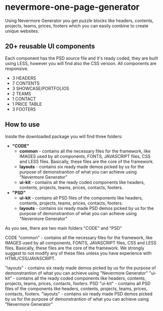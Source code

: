nevermore-one-page-generator
============================

Using Nevermore Generator you get puzzle blocks like headers, contents, projects, teams, prices, footers which you can easily combine to create unique websites.




<h2>20+ reusable UI components</h2>

Each component has the PSD source file and it's ready coded, they are built using LESS, however you will find also the CSS version.
All components are responsive.

<ul>
<li>3 HEADERS</li>
<li>7 CONTENTS </li>
<li>3 SHOWCASE/PORTFOLIOS</li>
<li>2 TEAMS</li>
<li>1 CONTACT</li>
<li>1 PRICE TABLE</li>
<li>3 FOOTERS</li>
</ul>

<h2>How to use</h2>

Inside the downloaded package you will find three folders:
<ul>
<li>
<strong>"CODE"</strong>
<ul>
<li>
<strong>common</strong> - contains all the necessary files for the framework, like IMAGES used by all components, FONTS, JAVASCRIPT files, CSS and LESS files.
Basically, these files are the core of the framework.
</li>
<li>
<strong>layouts</strong> - contains six ready made demos picked by us for the purpose of demonstrantion of what you can achieve using "Nevermore Generator"
</li>
<li><strong>ui-kit</strong> - contains all the ready coded components like headers, contents, projects, teams, prices, contacts, footers.</li>
</ul>
<li>
<strong>"PSD"</strong>
<ul>
<li>
<strong>ui-kit</strong> - contains all PSD files of the components like headers, contents, projects, teams, prices, contacts, footers.
</li>
<li>
<strong>layouts</strong> - contains six ready made PSD demos picked by us for the purpose of demonstrantion of what you can achieve using "Nevermore Generator"
</li>

</ul>
</li>
</ul>
As you see, there are two main folders "CODE" and "PSD"

CODE
"common" - contains all the necessary files for the framework, like IMAGES used by all components, FONTS, JAVASCRIPT files, CSS and LESS files.
Basically, these files are the core of the framework. We strongly suggest to not modify any of these files unless you have experience with HTML/CSS/JAVASCRIPT.

"layouts" - contains six ready made demos picked by us for the purpose of demonstrantion of what you can achieve using "Nevermore Generator"
"ui-kit" - contains all the ready coded components like headers, contents, projects, teams, prices, contacts, footers.
PSD
"ui-kit" - contains all PSD files of the components like headers, contents, projects, teams, prices, contacts, footers.
"layouts" - contains six ready made PSD demos picked by us for the purpose of demonstrantion of what you can achieve using "Nevermore Generator"

